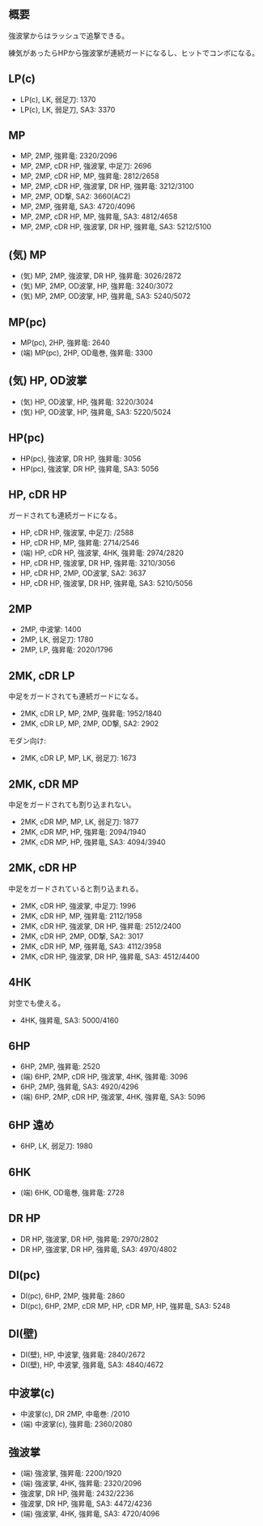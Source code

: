 ## 概要

強波掌からはラッシュで追撃できる。

練気があったらHPから強波掌が連続ガードになるし、ヒットでコンボになる。

## LP(c)

- LP(c), LK, 弱足刀: 1370
- LP(c), LK, 弱足刀, SA3: 3370

## MP

- MP, 2MP, 強昇竜: 2320/2096
- MP, 2MP, cDR HP, 強波掌, 中足刀: 2696
- MP, 2MP, cDR HP, MP, 強昇竜: 2812/2658
- MP, 2MP, cDR HP, 強波掌, DR HP, 強昇竜: 3212/3100
- MP, 2MP, OD撃, SA2: 3660(AC2)
- MP, 2MP, 強昇竜, SA3: 4720/4096
- MP, 2MP, cDR HP, MP, 強昇竜, SA3: 4812/4658
- MP, 2MP, cDR HP, 強波掌, DR HP, 強昇竜, SA3: 5212/5100

## (気) MP

- (気) MP, 2MP, 強波掌, DR HP, 強昇竜: 3026/2872
- (気) MP, 2MP, OD波掌, HP, 強昇竜: 3240/3072
- (気) MP, 2MP, OD波掌, HP, 強昇竜, SA3: 5240/5072

## MP(pc)

- MP(pc), 2HP, 強昇竜: 2640
- (端) MP(pc), 2HP, OD竜巻, 強昇竜: 3300

## (気) HP, OD波掌

- (気) HP, OD波掌, HP, 強昇竜: 3220/3024
- (気) HP, OD波掌, HP, 強昇竜, SA3: 5220/5024

## HP(pc)

- HP(pc), 強波掌, DR HP, 強昇竜: 3056
- HP(pc), 強波掌, DR HP, 強昇竜, SA3: 5056

## HP, cDR HP

ガードされても連続ガードになる。

- HP, cDR HP, 強波掌, 中足刀: /2588
- HP, cDR HP, MP, 強昇竜: 2714/2546
- (端) HP, cDR HP, 強波掌, 4HK, 強昇竜: 2974/2820
- HP, cDR HP, 強波掌, DR HP, 強昇竜: 3210/3056
- HP, cDR HP, 2MP, OD波掌, SA2: 3637
- HP, cDR HP, 強波掌, DR HP, 強昇竜, SA3: 5210/5056

## 2MP

- 2MP, 中波掌: 1400
- 2MP, LK, 弱足刀: 1780
- 2MP, LP, 強昇竜: 2020/1796

## 2MK, cDR LP

中足をガードされても連続ガードになる。

- 2MK, cDR LP, MP, 2MP, 強昇竜: 1952/1840
- 2MK, cDR LP, MP, 2MP, OD撃, SA2: 2902

モダン向け:

- 2MK, cDR LP, MP, LK, 弱足刀: 1673

## 2MK, cDR MP

中足をガードされても割り込まれない。

- 2MK, cDR MP, MP, LK, 弱足刀: 1877
- 2MK, cDR MP, HP, 強昇竜: 2094/1940
- 2MK, cDR MP, HP, 強昇竜, SA3: 4094/3940

## 2MK, cDR HP

中足をガードされていると割り込まれる。

- 2MK, cDR HP, 強波掌, 中足刀: 1996
- 2MK, cDR HP, MP, 強昇竜: 2112/1958
- 2MK, cDR HP, 強波掌, DR HP, 強昇竜: 2512/2400
- 2MK, cDR HP, 2MP, OD撃, SA2: 3017
- 2MK, cDR HP, MP, 強昇竜, SA3: 4112/3958
- 2MK, cDR HP, 強波掌, DR HP, 強昇竜, SA3: 4512/4400

## 4HK

対空でも使える。

- 4HK, 強昇竜, SA3: 5000/4160

## 6HP

- 6HP, 2MP, 強昇竜: 2520
- (端) 6HP, 2MP, cDR HP, 強波掌, 4HK, 強昇竜: 3096
- 6HP, 2MP, 強昇竜, SA3: 4920/4296
- (端) 6HP, 2MP, cDR HP, 強波掌, 4HK, 強昇竜, SA3: 5096

## 6HP 遠め

- 6HP, LK, 弱足刀: 1980

## 6HK

- (端) 6HK, OD竜巻, 強昇竜: 2728

## DR HP

- DR HP, 強波掌, DR HP, 強昇竜: 2970/2802
- DR HP, 強波掌, DR HP, 強昇竜, SA3: 4970/4802

## DI(pc)

- DI(pc), 6HP, 2MP, 強昇竜: 2860
- DI(pc), 6HP, 2MP, cDR MP, HP, cDR MP, HP, 強昇竜, SA3: 5248

## DI(壁)

- DI(壁), HP, 中波掌, 強昇竜: 2840/2672
- DI(壁), HP, 中波掌, 強昇竜, SA3: 4840/4672

## 中波掌(c)

- 中波掌(c), DR 2MP, 中竜巻: /2010
- (端) 中波掌(c), 強昇竜: 2360/2080

## 強波掌

- (端) 強波掌, 強昇竜: 2200/1920
- (端) 強波掌, 4HK, 強昇竜: 2320/2096
- 強波掌, DR HP, 強昇竜: 2432/2236
- 強波掌, DR HP, 強昇竜, SA3: 4472/4236
- (端) 強波掌, 4HK, 強昇竜, SA3: 4720/4096
